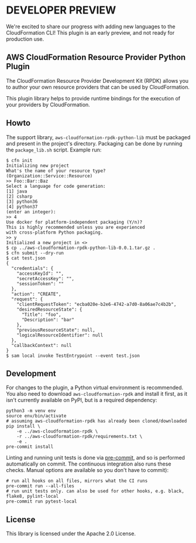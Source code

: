 # DEVELOPER PREVIEW

We're excited to share our progress with adding new languages to the CloudFormation CLI! This plugin is an early preview, and not ready for production use.

## AWS CloudFormation Resource Provider Python Plugin

The CloudFormation Resource Provider Development Kit (RPDK) allows you to author your own resource providers that can be used by CloudFormation.

This plugin library helps to provide runtime bindings for the execution of your providers by CloudFormation.

Howto
-----

The support library, `aws-cloudformation-rpdk-python-lib` must be packaged and present in the project's directory. Packaging can be done by running the `package_lib.sh` script. Example run:

```
$ cfn init
Initializing new project
What's the name of your resource type?
(Organization::Service::Resource)
>> Foo::Bar::Baz
Select a language for code generation:
[1] java
[2] csharp
[3] python36
[4] python37
(enter an integer):
>> 4
Use docker for platform-independent packaging (Y/n)?
This is highly recommended unless you are experienced
with cross-platform Python packaging.
>> y
Initialized a new project in <>
$ cp ../aws-cloudformation-rpdk-python-lib-0.0.1.tar.gz .
$ cfn submit --dry-run
$ cat test.json
{
  "credentials": {
    "accessKeyId": "",
    "secretAccessKey": "",
    "sessionToken": ""
  },
  "action": "CREATE",
  "request": {
    "clientRequestToken": "ecba020e-b2e6-4742-a7d0-8a06ae7c4b2b",
    "desiredResourceState": {
      "Title": "foo",
      "Description": "bar"
    },
    "previousResourceState": null,
    "logicalResourceIdentifier": null
  },
  "callbackContext": null
}
$ sam local invoke TestEntrypoint --event test.json
```

Development
-----------

For changes to the plugin, a Python virtual environment is recommended. You also need to download `aws-cloudformation-rpdk` and install it first, as it isn't currently available on PyPI, but is a required dependency:

```
python3 -m venv env
source env/bin/activate
# assuming aws-cloudformation-rpdk has already been cloned/downloaded
pip install \
    -e ../aws-cloudformation-rpdk \
    -r ../aws-cloudformation-rpdk/requirements.txt \
    -e .
pre-commit install
```

Linting and running unit tests is done via [pre-commit](https://pre-commit.com/), and so is performed automatically on commit. The continuous integration also runs these checks. Manual options are available so you don't have to commit):

```
# run all hooks on all files, mirrors what the CI runs
pre-commit run --all-files
# run unit tests only. can also be used for other hooks, e.g. black, flake8, pylint-local
pre-commit run pytest-local
```

License
-------

This library is licensed under the Apache 2.0 License.
